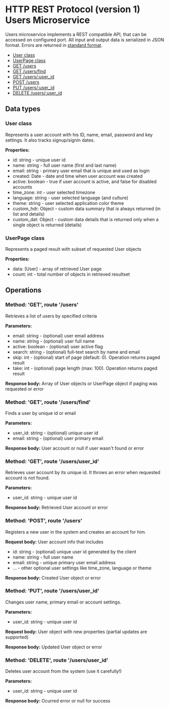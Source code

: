 # HTTP REST Protocol (version 1) <br/> Users Microservice

Users microservice implements a REST compatible API, that can be accessed on configured port.
All input and output data is serialized in JSON format. Errors are returned in [standard format]().

* [User class](#class1)
* [UserPage class](#class2)
* [GET /users](#operation1)
* [GET /users/find](#operation2)
* [GET /users/:user_id](#operation3)
* [POST /users](#operation4)
* [PUT /users/:user_id](#operation5)
* [DELETE /users/:user_id](#operation6)

## Data types

### <a name="class1"></a> User class

Represents a user account with his ID, name, email, password and key settings.
It also tracks signup/signin dates. 

**Properties:**
- id: string - unique user id
- name: string - full user name (first and last name)
- email: string - primary user email that is unique and used as login
- created: Date - date and time when user account was created
- active: boolean - true if user account is active, and false for disabled accounts
- time_zone: int - user selected timezone
- language: string - user selected language (and culture)
- theme: string - user selected application color theme
- custom_hdr: Object - custom data summary that is always returned (in list and details)
- custom_dat: Object - custom data details that is returned only when a single object is returned (details)

### <a name="class2"></a> UserPage class

Represents a paged result with subset of requested User objects

**Properties:**
- data: [User] - array of retrieved User page
- count: int - total number of objects in retrieved resultset

## Operations

### <a name="operation1"></a> Method: 'GET', route '/users'

Retrieves a list of users by specified criteria

**Parameters:** 
- email: string - (optional) user email address
- name: string - (optional) user full name
- active: boolean - (optional) user active flag
- search: string - (optional) full-text search by name and email
- skip: int - (optional) start of page (default: 0). Operation returns paged result
- take: int - (optional) page length (max: 100). Operation returns paged result

**Response body:**
Array of User objects or UserPage object if paging was requested or error

### <a name="operation2"></a> Method: 'GET', route '/users/find'

Finds a user by unique id or email

**Parameters:**
- user_id: string - (optional) unique user id
- email: string - (optional) user primary email 

**Response body:**
User account or null if user wasn't found or error

### <a name="operation3"></a> Method: 'GET', route '/users/user_id'

Retrieves user account by its unique id. 
It throws an error when requested account is not found. 

**Parameters:**
- user_id: string - unique user id

**Response body:**
Retrieved User account or error

### <a name="operation4"></a> Method: 'POST', route '/users'

Registers a new user in the system and creates an account for him.

**Request body:**
User account info that includes
  - id: string - (optional) unique user id generated by the client
  - name: string - full user name
  - email: string - unique primary user email address
  - ... - other optional user settings like time_zone, language or theme

**Response body:**
Created User object or error

### <a name="operation5"></a> Method: 'PUT', route '/users/user_id'

Changes user name, primary email or account settings.

**Parameters:**
- user_id: string - unique user id

**Request body:**
User object with new properties (partial updates are supported)

**Response body:**
Updated User object or error

### <a name="operation6"></a> Method: 'DELETE', route '/users/user_id'

Deletes user account from the system (use it carefully!)

**Parameters:** 
- user_id: string - unique user id

**Response body:**
Ocurred error or null for success
